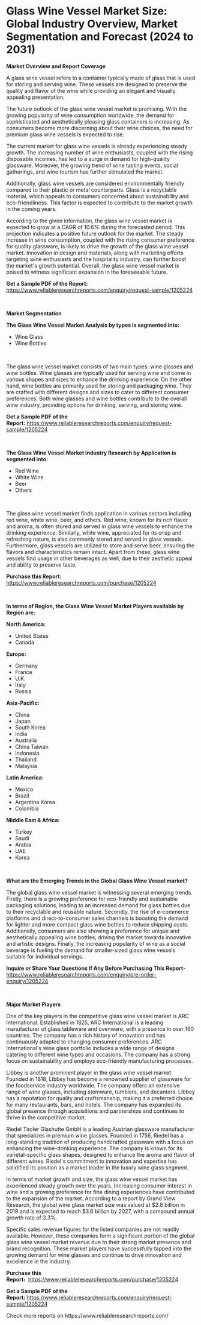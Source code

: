 <p><h1>Glass Wine Vessel Market Size: Global Industry Overview, Market Segmentation and Forecast (2024 to 2031)</h1></p><p><strong>Market Overview and Report Coverage</strong></p>
<p><p>A glass wine vessel refers to a container typically made of glass that is used for storing and serving wine. These vessels are designed to preserve the quality and flavor of the wine while providing an elegant and visually appealing presentation.</p><p>The future outlook of the glass wine vessel market is promising. With the growing popularity of wine consumption worldwide, the demand for sophisticated and aesthetically pleasing glass containers is increasing. As consumers become more discerning about their wine choices, the need for premium glass wine vessels is expected to rise.</p><p>The current market for glass wine vessels is already experiencing steady growth. The increasing number of wine enthusiasts, coupled with the rising disposable incomes, has led to a surge in demand for high-quality glassware. Moreover, the growing trend of wine tasting events, social gatherings, and wine tourism has further stimulated the market.</p><p>Additionally, glass wine vessels are considered environmentally friendly compared to their plastic or metal counterparts. Glass is a recyclable material, which appeals to consumers concerned about sustainability and eco-friendliness. This factor is expected to contribute to the market growth in the coming years.</p><p>According to the given information, the glass wine vessel market is expected to grow at a CAGR of 10.6% during the forecasted period. This projection indicates a positive future outlook for the market. The steady increase in wine consumption, coupled with the rising consumer preference for quality glassware, is likely to drive the growth of the glass wine vessel market. Innovation in design and materials, along with marketing efforts targeting wine enthusiasts and the hospitality industry, can further boost the market's growth potential. Overall, the glass wine vessel market is poised to witness significant expansion in the foreseeable future.</p></p>
<p><strong>Get a Sample PDF of the Report:</strong> <a href="https://www.reliableresearchreports.com/enquiry/request-sample/1205224">https://www.reliableresearchreports.com/enquiry/request-sample/1205224</a></p>
<p>&nbsp;</p>
<p><strong>Market Segmentation</strong></p>
<p><strong>The Glass Wine Vessel Market Analysis by types is segmented into:</strong></p>
<p><ul><li>Wine Glass</li><li>Wine Bottles</li></ul></p>
<p>&nbsp;</p>
<p><p>The glass wine vessel market consists of two main types: wine glasses and wine bottles. Wine glasses are typically used for serving wine and come in various shapes and sizes to enhance the drinking experience. On the other hand, wine bottles are primarily used for storing and packaging wine. They are crafted with different designs and sizes to cater to different consumer preferences. Both wine glasses and wine bottles contribute to the overall wine industry, providing options for drinking, serving, and storing wine.</p></p>
<p><strong>Get a Sample PDF of the Report:</strong>&nbsp;<a href="https://www.reliableresearchreports.com/enquiry/request-sample/1205224">https://www.reliableresearchreports.com/enquiry/request-sample/1205224</a></p>
<p>&nbsp;</p>
<p><strong>The Glass Wine Vessel Market Industry Research by Application is segmented into:</strong></p>
<p><ul><li>Red Wine</li><li>White Wine</li><li>Beer</li><li>Others</li></ul></p>
<p>&nbsp;</p>
<p><p>The glass wine vessel market finds application in various sectors including red wine, white wine, beer, and others. Red wine, known for its rich flavor and aroma, is often stored and served in glass wine vessels to enhance the drinking experience. Similarly, white wine, appreciated for its crisp and refreshing nature, is also commonly stored and served in glass vessels. Furthermore, glass vessels are utilized to store and serve beer, ensuring the flavors and characteristics remain intact. Apart from these, glass wine vessels find usage in other beverages as well, due to their aesthetic appeal and ability to preserve taste.</p></p>
<p><strong>Purchase this Report:</strong>&nbsp; <a href="https://www.reliableresearchreports.com/purchase/1205224">https://www.reliableresearchreports.com/purchase/1205224</a></p>
<p>&nbsp;</p>
<p><strong>In terms of Region, the Glass Wine Vessel Market Players available by Region are:</strong></p>
<p>
    <p> <strong> North America: </strong>
        <ul>
            <li>United States</li>
            <li>Canada</li>
        </ul>
        </p> 
    <p> <strong> Europe: </strong>
        <ul>
            <li>Germany</li>
            <li>France</li>
            <li>U.K.</li>
            <li>Italy</li>
            <li>Russia</li>
        </ul>
        </p> 
    <p> <strong> Asia-Pacific: </strong>
        <ul>
            <li>China</li>
            <li>Japan</li>
            <li>South Korea</li>
            <li>India</li>
            <li>Australia</li>
            <li>China Taiwan</li>
            <li>Indonesia</li>
            <li>Thailand</li>
            <li>Malaysia</li>
        </ul>
        </p> 
    <p> <strong> Latin America: </strong>
        <ul>
            <li>Mexico</li>
            <li>Brazil</li>
            <li>Argentina Korea</li>
            <li>Colombia</li>
        </ul>
        </p> 
    <p> <strong> Middle East & Africa: </strong>
        <ul>
            <li>Turkey</li>
            <li>Saudi</li>
            <li>Arabia</li>
            <li>UAE</li>
            <li>Korea</li>
        </ul>
    </p>
    </p>
<p>&nbsp;</p>
<p><strong>What are the Emerging Trends in the Global Glass Wine Vessel market?</strong></p>
<p><p>The global glass wine vessel market is witnessing several emerging trends. Firstly, there is a growing preference for eco-friendly and sustainable packaging solutions, leading to an increased demand for glass bottles due to their recyclable and reusable nature. Secondly, the rise of e-commerce platforms and direct-to-consumer sales channels is boosting the demand for lighter and more compact glass wine bottles to reduce shipping costs. Additionally, consumers are also showing a preference for unique and aesthetically appealing wine bottles, driving the market towards innovative and artistic designs. Finally, the increasing popularity of wine as a social beverage is fueling the demand for smaller-sized glass wine vessels suitable for individual servings.</p></p>
<p><strong>Inquire or Share Your Questions If Any Before Purchasing This Report</strong>- <a href="https://www.reliableresearchreports.com/enquiry/pre-order-enquiry/1205224">https://www.reliableresearchreports.com/enquiry/pre-order-enquiry/1205224</a></p>
<p>&nbsp;</p>
<p><strong>Major Market Players</strong></p>
<p><p>One of the key players in the competitive glass wine vessel market is ARC International. Established in 1825, ARC International is a leading manufacturer of glass tableware and ovenware, with a presence in over 160 countries. The company has a rich history of innovation and has continuously adapted to changing consumer preferences. ARC International's wine glass portfolio includes a wide range of designs catering to different wine types and occasions. The company has a strong focus on sustainability and employs eco-friendly manufacturing processes.</p><p>Libbey is another prominent player in the glass wine vessel market. Founded in 1818, Libbey has become a renowned supplier of glassware for the foodservice industry worldwide. The company offers an extensive range of wine glasses, including stemware, tumblers, and decanters. Libbey has a reputation for quality and craftsmanship, making it a preferred choice for many restaurants, bars, and hotels. The company has expanded its global presence through acquisitions and partnerships and continues to thrive in the competitive market.</p><p>Riedel Tiroler Glashutte GmbH is a leading Austrian glassware manufacturer that specializes in premium wine glasses. Founded in 1756, Riedel has a long-standing tradition of producing handcrafted glassware with a focus on enhancing the wine-drinking experience. The company is known for its varietal-specific glass shapes, designed to enhance the aroma and flavor of different wines. Riedel's commitment to innovation and expertise has solidified its position as a market leader in the luxury wine glass segment.</p><p>In terms of market growth and size, the glass wine vessel market has experienced steady growth over the years. Increasing consumer interest in wine and a growing preference for fine dining experiences have contributed to the expansion of the market. According to a report by Grand View Research, the global wine glass market size was valued at $2.8 billion in 2019 and is expected to reach $3.6 billion by 2027, with a compound annual growth rate of 3.3%.</p><p>Specific sales revenue figures for the listed companies are not readily available. However, these companies form a significant portion of the global glass wine vessel market revenue due to their strong market presence and brand recognition. These market players have successfully tapped into the growing demand for wine glasses and continue to drive innovation and excellence in the industry.</p></p>
<p><strong>Purchase this Report:</strong>&nbsp;&nbsp;<a href="https://www.reliableresearchreports.com/purchase/1205224">https://www.reliableresearchreports.com/purchase/1205224</a></p>
<p></p>
<p><strong>Get a Sample PDF of the Report:</strong>&nbsp;<a href="https://www.reliableresearchreports.com/enquiry/request-sample/1205224">https://www.reliableresearchreports.com/enquiry/request-sample/1205224</a></p>
<p>Check more reports on https://www.reliableresearchreports.com/</p>